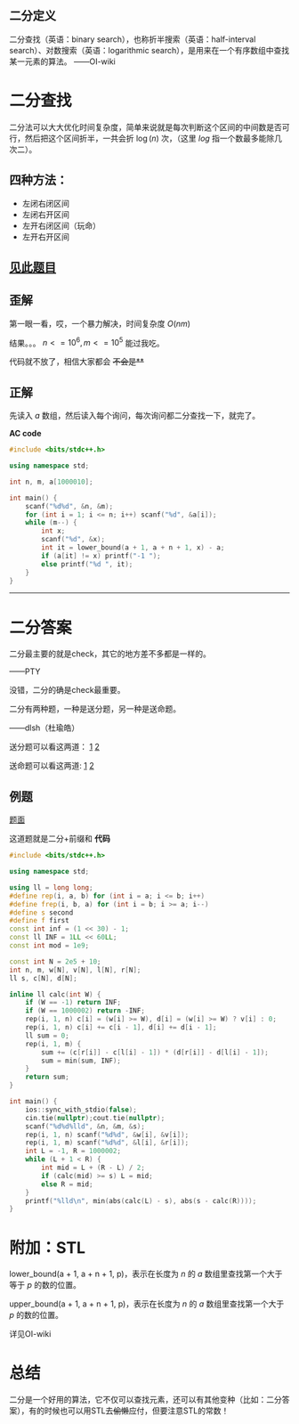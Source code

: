 ## 二分定义
二分查找（英语：binary search），也称折半搜索（英语：half-interval search）、对数搜索（英语：logarithmic search），是用来在一个有序数组中查找某一元素的算法。
                                         ——OI-wiki
# 二分查找
二分法可以大大优化时间复杂度，简单来说就是每次判断这个区间的中间数是否可行，然后把这个区间折半，一共会折 $\log(n)$ 次，（这里 $log$ 指一个数最多能除几次二）。
## 四种方法：
- 左闭右闭区间
- 左闭右开区间
- 左开右闭区间（玩命）
- 左开右开区间

## [见此题目](https://www.luogu.com.cn/problem/P2249)

## 歪解
第一眼一看，哎，一个暴力解决，时间复杂度 $O(nm)$

结果。。。 $n <= 10^6, m <= 10^5$ 能过我吃。

代码就不放了，相信大家都会 ~~不会是**~~
## 正解
先读入 $a$ 数组，然后读入每个询问，每次询问都二分查找一下，就完了。

**AC code**
```cpp
#include <bits/stdc++.h>

using namespace std;

int n, m, a[1000010]; 

int main() {
	scanf("%d%d", &n, &m);
	for (int i = 1; i <= n; i++) scanf("%d", &a[i]);
	while (m--) {
		int x;
		scanf("%d", &x);
		int it = lower_bound(a + 1, a + n + 1, x) - a;
		if (a[it] != x) printf("-1 "); 
		else printf("%d ", it);
	}
} 
```


------------

# 二分答案
二分最主要的就是check，其它的地方差不多都是一样的。

——PTY

没错，二分的确是check最重要。

二分有两种题，一种是送分题，另一种是送命题。

——dlsh（杜瑜皓）

送分题可以看这两道： [1](https://www.luogu.com.cn/problem/P2249)
 [2](https://www.luogu.com.cn/problem/P8647)

送命题可以看这两道:  [1](https://www.luogu.com.cn/problem/P2619)
 [2](https://www.luogu.com.cn/problem/P3534)

 ## 例题
[题面](https://www.luogu.com.cn/problem/P1314)

这道题就是二分+前缀和
**代码**
```cpp
#include <bits/stdc++.h>

using namespace std;

using ll = long long;
#define rep(i, a, b) for (int i = a; i <= b; i++)
#define frep(i, b, a) for (int i = b; i >= a; i--)
#define s second
#define f first
const int inf = (1 << 30) - 1;
const ll INF = 1LL << 60LL;
const int mod = 1e9;

const int N = 2e5 + 10;
int n, m, w[N], v[N], l[N], r[N];
ll s, c[N], d[N];

inline ll calc(int W) {
	if (W == -1) return INF;
	if (W == 1000002) return -INF;
	rep(i, 1, n) c[i] = (w[i] >= W), d[i] = (w[i] >= W) ? v[i] : 0;
	rep(i, 1, n) c[i] += c[i - 1], d[i] += d[i - 1];
	ll sum = 0;
	rep(i, 1, m) {
		sum += (c[r[i]] - c[l[i] - 1]) * (d[r[i]] - d[l[i] - 1]);
		sum = min(sum, INF);
	}
	return sum;
}

int main() {
	ios::sync_with_stdio(false);
	cin.tie(nullptr);cout.tie(nullptr);
	scanf("%d%d%lld", &n, &m, &s);
	rep(i, 1, n) scanf("%d%d", &w[i], &v[i]);
	rep(i, 1, m) scanf("%d%d", &l[i], &r[i]);
	int L = -1, R = 1000002;
	while (L + 1 < R) {
		int mid = L + (R - L) / 2;
		if (calc(mid) >= s) L = mid;
		else R = mid;
	}
	printf("%lld\n", min(abs(calc(L) - s), abs(s - calc(R))));
}
```
# 附加：STL
lower_bound(a + 1, a + n + 1, p)，表示在长度为 $n$ 的 $a$ 数组里查找第一个大于等于 $p$ 的数的位置。

upper_bound(a + 1, a + n + 1, p)，表示在长度为 $n$ 的 $a$ 数组里查找第一个大于 $p$ 的数的位置。

详见OI-wiki
# 总结

二分是一个好用的算法，它不仅可以查找元素，还可以有其他变种（比如：二分答案），有的时候也可以用STL去~~偷懒~~应付，但要注意STL的常数！


